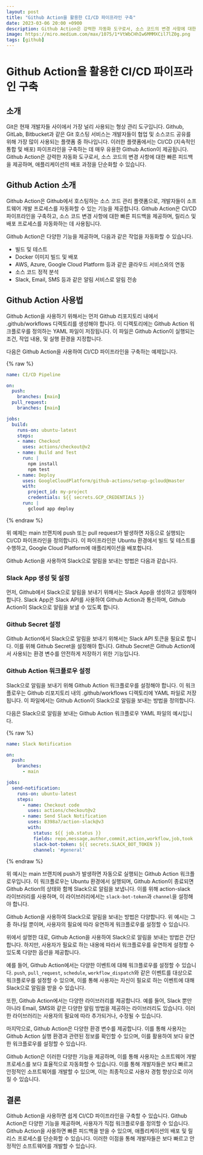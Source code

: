 ```yaml
---
layout: post
title: "Github Action을 활용한 CI/CD 파이프라인 구축"
date: 2023-03-06 20:00 +0900
description: Github Action은 강력한 자동화 도구로서, 소스 코드의 변경 사항에 대한 빠른 피드백을 제공하며, 애플리케이션의 배포 과정을 단순화할 수 있습니다.
image: https://miro.medium.com/max/1075/1*VtWbCHhIw6MMMXCil7lZ0g.png
tags: [github]
---
```


# Github Action을 활용한 CI/CD 파이프라인 구축

## 소개

Git은 현재 개발자들 사이에서 가장 널리 사용되는 형상 관리 도구입니다. Github, GitLab, Bitbucket과 같은 Git 호스팅 서비스는 개발자들이 협업 및 소스코드 공유를 위해 가장 많이 사용되는 플랫폼 중 하나입니다. 이러한 플랫폼에서는 CI/CD (지속적인 통합 및 배포) 파이프라인을 구축하는 데 매우 유용한 Github Action이 제공됩니다. Github Action은 강력한 자동화 도구로서, 소스 코드의 변경 사항에 대한 빠른 피드백을 제공하며, 애플리케이션의 배포 과정을 단순화할 수 있습니다.

## Github Action 소개

Github Action은 Github에서 호스팅하는 소스 코드 관리 플랫폼으로, 개발자들이 소프트웨어 개발 프로세스를 자동화할 수 있는 기능을 제공합니다. Github Action은 CI/CD 파이프라인을 구축하고, 소스 코드 변경 사항에 대한 빠른 피드백을 제공하며, 릴리스 및 배포 프로세스를 자동화하는 데 사용됩니다.

Github Action은 다양한 기능을 제공하며, 다음과 같은 작업을 자동화할 수 있습니다.

- 빌드 및 테스트
- Docker 이미지 빌드 및 배포
- AWS, Azure, Google Cloud Platform 등과 같은 클라우드 서비스와의 연동
- 소스 코드 정적 분석
- Slack, Email, SMS 등과 같은 알림 서비스로 알림 전송

## Github Action 사용법

Github Action을 사용하기 위해서는 먼저 Github 리포지토리 내에서 .github/workflows 디렉토리를 생성해야 합니다. 이 디렉토리에는 Github Action 워크플로우를 정의하는 YAML 파일이 저장됩니다. 이 파일은 Github Action이 실행되는 조건, 작업 내용, 및 실행 환경을 지정합니다.

다음은 Github Action을 사용하여 CI/CD 파이프라인을 구축하는 예제입니다.

{% raw %} 
```yaml
name: CI/CD Pipeline

on:
  push:
    branches: [main]
  pull_request:
    branches: [main]

jobs:
  build:
    runs-on: ubuntu-latest
    steps:
    - name: Checkout
      uses: actions/checkout@v2
    - name: Build and Test
      run: |
        npm install
        npm test
    - name: Deploy
      uses: GoogleCloudPlatform/github-actions/setup-gcloud@master
      with:
        project_id: my-project
        credentials: ${{ secrets.GCP_CREDENTIALS }}
      run: |
        gcloud app deploy

```
{% endraw %} 

위 예제는 main 브랜치에 push 또는 pull request가 발생하면 자동으로 실행되는 CI/CD 파이프라인을 정의합니다. 이 파이프라인은 Ubuntu 환경에서 빌드 및 테스트를 수행하고, Google Cloud Platform에 애플리케이션을 배포합니다.

Github Action을 사용하여 Slack으로 알림을 보내는 방법은 다음과 같습니다.

### Slack App 생성 및 설정

먼저, Github에서 Slack으로 알림을 보내기 위해서는 Slack App을 생성하고 설정해야 합니다. Slack App은 Slack API를 사용하여 Github Action과 통신하며, Github Action이 Slack으로 알림을 보낼 수 있도록 합니다.

### Github Secret 설정

Github Action에서 Slack으로 알림을 보내기 위해서는 Slack API 토큰을 필요로 합니다. 이를 위해 Github Secret을 설정해야 합니다. Github Secret은 Github Action에서 사용되는 환경 변수를 안전하게 저장하기 위한 기능입니다.

### Github Action 워크플로우 설정

Slack으로 알림을 보내기 위해 Github Action 워크플로우를 설정해야 합니다. 이 워크플로우는 Github 리포지토리 내의 .github/workflows 디렉토리에 YAML 파일로 저장됩니다. 이 파일에서는 Github Action이 Slack으로 알림을 보내는 방법을 정의합니다.

다음은 Slack으로 알림을 보내는 Github Action 워크플로우 YAML 파일의 예시입니다.

{% raw %} 
```yaml
name: Slack Notification

on:
  push:
    branches:
      - main

jobs:
  send-notification:
    runs-on: ubuntu-latest
    steps:
      - name: Checkout code
        uses: actions/checkout@v2
      - name: Send Slack Notification
        uses: 8398a7/action-slack@v3
        with:
          status: ${{ job.status }}
          fields: repo,message,author,commit,action,workflow,job,took
          slack-bot-token: ${{ secrets.SLACK_BOT_TOKEN }}
          channel: '#general'


```
{% endraw %}



위 예시는 main 브랜치에 push가 발생하면 자동으로 실행되는 Github Action 워크플로우입니다. 이 워크플로우는 Ubuntu 환경에서 실행되며, Github Action이 종료되면 Github Action의 상태와 함께 Slack으로 알림을 보냅니다. 이를 위해 action-slack 라이브러리를 사용하며, 이 라이브러리에서는 `slack-bot-token`과 `channel`을 설정해야 합니다.

Github Action을 사용하여 Slack으로 알림을 보내는 방법은 다양합니다. 위 예시는 그 중 하나일 뿐이며, 사용자의 필요에 따라 유연하게 워크플로우를 설정할 수 있습니다.

위에서 설명한 대로, Github Action을 사용하여 Slack으로 알림을 보내는 방법은 간단합니다. 하지만, 사용자가 필요로 하는 내용에 따라서 워크플로우를 유연하게 설정할 수 있도록 다양한 옵션을 제공합니다.

예를 들어, Github Action에서는 다양한 이벤트에 대해 워크플로우를 설정할 수 있습니다. `push`, `pull_request`, `schedule`, `workflow_dispatch`와 같은 이벤트를 대상으로 워크플로우를 설정할 수 있으며, 이를 통해 사용자는 자신이 필요로 하는 이벤트에 대해 Slack으로 알림을 받을 수 있습니다.

또한, Github Action에서는 다양한 라이브러리를 제공합니다. 예를 들어, Slack 뿐만 아니라 Email, SMS와 같은 다양한 알림 방법을 제공하는 라이브러리도 있습니다. 이러한 라이브러리는 사용자의 필요에 따라 추가되거나, 수정될 수 있습니다.

마지막으로, Github Action은 다양한 환경 변수를 제공합니다. 이를 통해 사용자는 Github Action 실행 환경과 관련된 정보를 확인할 수 있으며, 이를 활용하여 보다 유연한 워크플로우를 설정할 수 있습니다.

Github Action은 이러한 다양한 기능을 제공하며, 이를 통해 사용자는 소프트웨어 개발 프로세스를 보다 효율적으로 자동화할 수 있습니다. 이를 통해 개발자들은 보다 빠르고 안정적인 소프트웨어를 개발할 수 있으며, 이는 최종적으로 사용자 경험 향상으로 이어질 수 있습니다.

## 결론

Github Action을 사용하면 쉽게 CI/CD 파이프라인을 구축할 수 있습니다. Github Action은 다양한 기능을 제공하며, 사용자가 직접 워크플로우를 정의할 수 있습니다. Github Action을 사용하면 빠른 피드백을 받을 수 있으며, 애플리케이션의 배포 및 릴리스 프로세스를 단순화할 수 있습니다. 이러한 이점을 통해 개발자들은 보다 빠르고 안정적인 소프트웨어를 개발할 수 있습니다.
